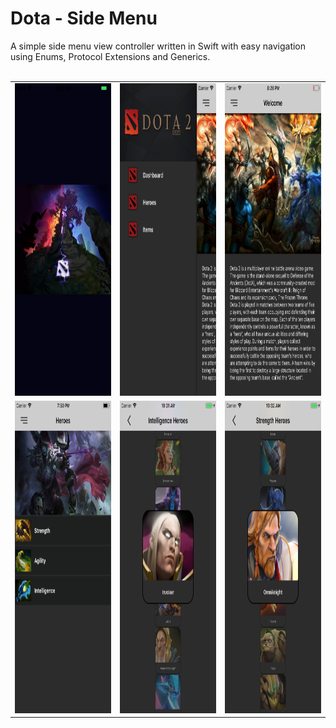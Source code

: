 # Dota - Side Menu

A simple side menu view controller written in Swift with easy navigation using Enums, Protocol Extensions and Generics.<br /><br />

<table style="width:100%">
  <tr>
    <td><img src="https://github.com/AnasAlhasani/Dota2/blob/master/Screenshots/LaunchScreen.png" alt="Dota" height=500/></td>
    <td><img src="https://github.com/AnasAlhasani/Dota2/blob/master/Screenshots/SideMenu.png" alt="Dota" height=500/></td>
    <td><img src="https://github.com/AnasAlhasani/Dota2/blob/master/Screenshots/Dashboard.png" alt="Dota" height=500/></td>
  </tr>
  <tr>
  <td><img src="https://github.com/AnasAlhasani/Dota2/blob/master/Screenshots/Heroes.png" alt="Dota" height=500/></td>
  <td><img src="https://github.com/AnasAlhasani/Dota2/blob/master/Screenshots/IntelligenceHeroes.png" alt="Dota" height=500/></td>
  <td><img src="https://github.com/AnasAlhasani/Dota2/blob/master/Screenshots/StrengthHeroes.png" alt="Dota" height=500/></td>
  </tr>
</table>
